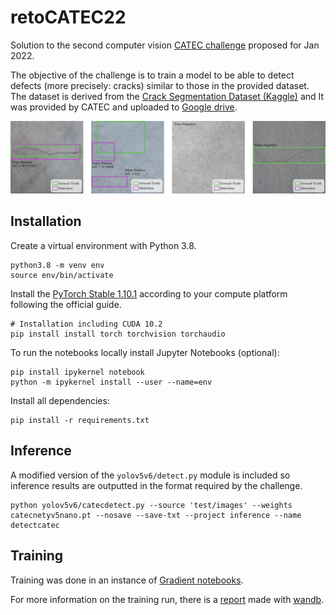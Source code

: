 # retoCATEC22
Solution to the second computer vision [CATEC challenge](https://sites.google.com/view/retopercepcioncatec/inicio) proposed for Jan 2022.

The objective of the challenge is to train a model to be able to detect defects (more precisely: cracks) similar to those in the provided dataset. The dataset is derived from the [Crack Segmentation Dataset (Kaggle)](https://www.kaggle.com/lakshaymiddha/crack-segmentation-dataset) and It was provided by CATEC and uploaded to [Google drive](https://drive.google.com/uc?id=1QaZmWaAlnik7P7V4ju1saVVuEqhHXcr4).

![Crack dataset overview](imgs/crack-dataset-overview.png)

## Installation
Create a virtual environment with Python 3.8.
```shell
python3.8 -m venv env
source env/bin/activate
```
Install the [PyTorch Stable 1.10.1](https://pytorch.org/get-started/locally/) according to your compute platform following the official guide.

```shell
# Installation including CUDA 10.2
pip install install torch torchvision torchaudio
```

To run the notebooks locally install Jupyter Notebooks (optional):

```shell
pip install ipykernel notebook
python -m ipykernel install --user --name=env
```

Install all dependencies:

```shell
pip install -r requirements.txt
```

## Inference

A modified version of the `yolov5v6/detect.py` module is included so inference results are outputted in the format required by the challenge.

```shell
python yolov5v6/catecdetect.py --source 'test/images' --weights catecnetyv5nano.pt --nosave --save-txt --project inference --name detectcatec
```

## Training

Training was done in an instance of [Gradient notebooks](https://gradient.run/).

For more information on the training run, there is a [report](https://wandb.ai/carloscabello/YOLOv5/reports/YOLOv5-training-on-the-CATEC-dataset--VmlldzoxNDc1NDg3?accessToken=zjn68md1ugqsp8wirbmykc9arwr9l5in1cdo5cwjqkryvt573j0at39oik3mz5n5) made with [wandb](https://wandb.ai).
